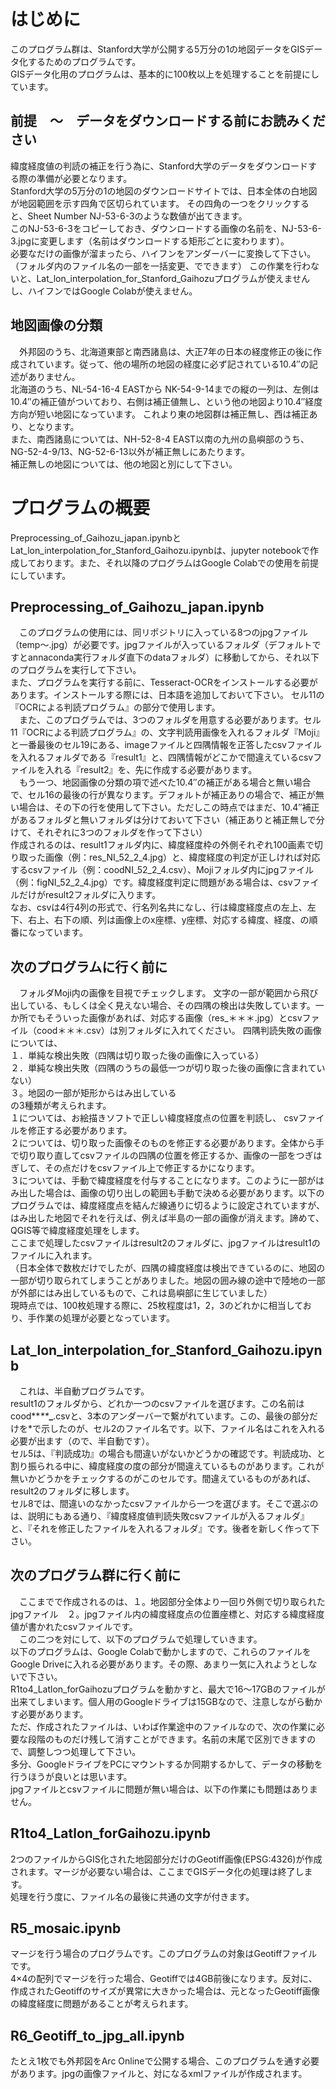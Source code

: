 # はじめに
このプログラム群は、Stanford大学が公開する5万分の1の地図データをGISデータ化するためのプログラムです。  
GISデータ化用のプログラムは、基本的に100枚以上を処理することを前提にしています。  



## 前提　～　データをダウンロードする前にお読みください
緯度経度値の判読の補正を行う為に、Stanford大学のデータをダウンロードする際の準備が必要となります。  
Stanford大学の5万分の1の地図のダウンロードサイトでは、日本全体の白地図が地図範囲を示す四角で区切られています。
その四角の一つをクリックすると、Sheet Number	NJ-53-6-3のような数値が出てきます。  
このNJ-53-6-3をコピーしておき、ダウンロードする画像の名前を、NJ-53-6-3.jpgに変更します（名前はダウンロードする矩形ごとに変わります）。  
必要なだけの画像が溜まったら、ハイフンをアンダーバーに変換して下さい。
（フォルダ内のファイル名の一部を一括変更、でできます） 
この作業を行わないと、Lat_lon_interpolation_for_Stanford_Gaihozuプログラムが使えませんし、ハイフンではGoogle Colabが使えません。

## 地図画像の分類
　外邦図のうち、北海道東部と南西諸島は、大正7年の日本の経度修正の後に作成されています。従って、他の場所の地図の経度に必ず記されている10.4″の記述がありません。  
北海道のうち、NL-54-16-4 EASTから	NK-54-9-14までの縦の一列は、左側は10.4″の補正値がついており、右側は補正値無し、という他の地図より10.4″経度方向が短い地図になっています。
これより東の地図群は補正無し、西は補正あり、となります。   
また、南西諸島については、NH-52-8-4 EAST以南の九州の島嶼部のうち、NG-52-4-9/13、NG-52-6-13以外が補正無しにあたります。  
補正無しの地図については、他の地図と別にして下さい。

# プログラムの概要
 Preprocessing_of_Gaihozu_japan.ipynbとLat_lon_interpolation_for_Stanford_Gaihozu.ipynbは、jupyter notebookで作成しております。また、それ以降のプログラムはGoogle Colabでの使用を前提にしています。
## Preprocessing_of_Gaihozu_japan.ipynb
　このプログラムの使用には、同リポジトリに入っている8つのjpgファイル（temp～.jpg）が必要です。jpgファイルが入っているフォルダ（デフォルトですとannaconda実行フォルダ直下のdataフォルダ）に移動してから、それ以下のプログラムを実行して下さい。  
また、プログラムを実行する前に、Tesseract-OCRをインストールする必要があります。インストールする際には、日本語を追加しておいて下さい。 
セル11の『OCRによる判読プログラム』の部分で使用します。  
　また、このプログラムでは、3つのフォルダを用意する必要があります。セル11『OCRによる判読プログラム』の、文字判読用画像を入れるフォルダ『Moji』と一番最後のセル19にある、imageファイルと四隅情報を正答したcsvファイルを入れるフォルダである『result1』と、四隅情報がどこかで間違えているcsvファイルを入れる『result2』を、先に作成する必要があります。   
 　もう一つ、地図画像の分類の項で述べた10.4″の補正がある場合と無い場合で、セル16の最後の行が異なります。デフォルトが補正ありの場合で、補正が無い場合は、その下の行を使用して下さい。ただしこの時点ではまだ、10.4″補正があるフォルダと無いフォルダは分けておいて下さい（補正ありと補正無しで分けて、それぞれに3つのフォルダを作って下さい）   
  作成されるのは、result1フォルダ内に、緯度経度枠の外側それぞれ100画素で切り取った画像（例：res_NI_52_2_4.jpg）と、緯度経度の判定が正しければ対応するcsvファイル（例：coodNI_52_2_4.csv）、Mojiフォルダ内にjpgファイル（例：figNI_52_2_4.jpg）です。緯度経度判定に問題がある場合は、csvファイルだけがresult2フォルダに入ります。   
  なお、csvは4行4列の形式で、行名列名共になし、行は緯度経度点の左上、左下、右上、右下の順、列は画像上のx座標、y座標、対応する緯度、経度、の順番になっています。

## 次のプログラムに行く前に
　フォルダMoji内の画像を目視でチェックします。 
 文字の一部が範囲から飛び出している、もしくは全く見えない場合、その四隅の検出は失敗しています。一か所でもそういった画像があれば、対応する画像（res_＊＊＊.jpg）とcsvファイル（cood＊＊＊.csv）は別フォルダに入れてください。 
 四隅判読失敗の画像については、  
 １．単純な検出失敗（四隅は切り取った後の画像に入っている）  
 ２．単純な検出失敗（四隅のうちの最低一つが切り取った後の画像に含まれていない）  
 ３。地図の一部が矩形からはみ出している  
の3種類が考えられます。   
１については、お絵描きソフトで正しい緯度経度点の位置を判読し、 csvファイルを修正する必要があります。   
２については、切り取った画像そのものを修正する必要があります。全体から手で切り取り直してcsvファイルの四隅の位置を修正するか、画像の一部をつぎはぎして、その点だけをcsvファイル上で修正するかになります。　  
３については、手動で緯度経度を付与することになります。このように一部がはみ出した場合は、画像の切り出しの範囲も手動で決める必要があります。以下のプログラムでは、緯度経度点を結んだ線通りに切るように設定されていますが、はみ出した地図でそれを行えば、例えば半島の一部の画像が消えます。諦めて、QGIS等で緯度経度処理をします。   
ここまで処理したcsvファイルはresult2のフォルダに、jpgファイルはresult1のファイルに入れます。  
（日本全体で数枚だけでしたが、四隅の緯度経度は検出できているのに、地図の一部が切り取られてしまうことがありました。地図の囲み線の途中で陸地の一部が外部にはみ出しているもので、これは島嶼部に生じていました）  
現時点では、100枚処理する際に、25枚程度は1，2，3のどれかに相当しており、手作業の処理が必要となっています。

## Lat_lon_interpolation_for_Stanford_Gaihozu.ipynb
　これは、半自動プログラムです。   
 result1のフォルダから、どれか一つのcsvファイルを選びます。この名前はcood**_**_**_**.csvと、3本のアンダーバーで繋がれています。この、最後の部分だけを*で示したのが、セル2のファイル名です。以下、ファイル名はこれを入れる必要が出ます（ので、半自動です）。   
 セル5は、『判読成功』の場合も間違いがないかどうかの確認です。判読成功、と割り振られる中に、緯度経度の度の部分が間違えているものがあります。これが無いかどうかをチェックするのがこのセルです。間違えているものがあれば、result2のフォルダに移します。   
 セル8では、間違いのなかったcsvファイルから一つを選びます。そこで選ぶのは、説明にもある通り、『緯度経度値判読失敗csvファイルが入るフォルダ』と、『それを修正したファイルを入れるフォルダ』です。後者を新しく作って下さい。  

## 次のプログラム群に行く前に
　ここまでで作成されるのは、１。地図部分全体より一回り外側で切り取られたjpgファイル　２。jpgファイル内の緯度経度点の位置座標と、対応する緯度経度値が書かれたcsvファイルです。  
　この二つを対にして、以下のプログラムで処理していきます。  
 以下のプログラムは、Google Colabで動かしますので、これらのファイルをGoogle Driveに入れる必要があります。その際、あまり一気に入れようとしないで下さい。  
 R1to4_Latlon_forGaihozuプログラムを動かすと、最大で16～17GBのファイルが出来てしまいます。個人用のGoogleドライブは15GBなので、注意しながら動かす必要があります。  
 ただ、作成されたファイルは、いわば作業途中のファイルなので、次の作業に必要な段階のものだけ残して消すことができます。名前の末尾で区別できますので、調整しつつ処理して下さい。  
 多分、GoogleドライブをPCにマウントするか同期するかして、データの移動を行うほうが良いとは思います。  
 jpgファイルとcsvファイルに問題が無い場合は、以下の作業にも問題はありません。
 
## R1to4_Latlon_forGaihozu.ipynb
 2つのファイルからGIS化された地図部分だけのGeotiff画像(EPSG:4326)が作成されます。マージが必要ない場合は、ここまでGISデータ化の処理は終了します。  
 処理を行う度に、ファイル名の最後に共通の文字が付きます。　　
 

## R5_mosaic.ipynb
マージを行う場合のプログラムです。このプログラムの対象はGeotiffファイルです。  
4×4の配列でマージを行った場合、Geotiffでは4GB前後になります。反対に、作成されたGeotiffのサイズが異常に大きかった場合は、元となったGeotiff画像の緯度経度に問題があることが考えられます。  

## R6_Geotiff_to_jpg_all.ipynb
 たとえ1枚でも外邦図をArc Onlineで公開する場合、このプログラムを通す必要があります。jpgの画像ファイルと、対になるxmlファイルが作成されます。


